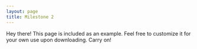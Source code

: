 ```yaml
---
layout: page
title: Milestone 2
---
```


<p class="message">
  Hey there! This page is included as an example. Feel free to customize it for your own use upon downloading. Carry on!
</p>
